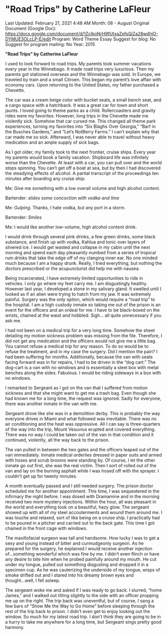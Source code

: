 # "Road Trips" by Catherine LaFleur

Last Updated: February 21, 2021 4:48 AM
Month: 08 - August
Original Document (Google Doc): https://docs.google.com/document/d/1ZcIkoNrH9fUtxaZefsQiZa28wdhjO-DYMUE3OLcLP-E/edit
Program: Word Theme Essay
Suggest for blog: No
Suggest for program mailing: No
Year: 2015

**"Road Trips" by Catherine LaFleur**

I used to look forward to road trips. My parents took summer vacations every year in the Winnebago. It made road trips very luxurious. Then my parents got stationed overseas and the Winnebago was sold. In Europe, we traveled by train and a small Citroen. This began my parent’s love affair with economy cars. Upon returning to the United States, my father purchased a Chevette.

The car was a cream beige color with bucket seats, a small bench seat, and a cargo space with a hatchback. It was a great car for town and short jaunts. I loved going to theme parks as a child. Rollercoasters and gravity rides were my favorites. However, long trips in the Chevette made me violently sick. Somehow that car cursed me. This changed all theme park experiences, turning my favorites into “Six Blaghs Over Georgia,” “Barf in the Busches Gardens,” and “Let’s NotBerry Farms.” I can’t explain why that car made me so sick. Afterward, I was never able to travel without heavy medication and an ample supply of sick bags.

As I got older, my family took to the next frontier, cruise ships. Every year my parents would book a family vacation. Shipboard life was infinitely worse than the Chevette. At least with a car, you can pull over and the world stops spinning. You can’t get off a boat at sea, but by then I had discovered the steadying effects of alcohol. A partial transcript of the proceedings ten minutes after boarding any cruise ship:

Me: Give me something with a low overall volume and high alcohol content.

Bartender: *slides some concoction with vodka and lime*

Me: *Gulping*. Thanks, I hate vodka, but any port in a storm.

Bartender: *Smiles*

Me: I would like another low-volume, high alcohol content drink.

I would drink through several pink drinks, a few green drinks, some black substance, and finish up with vodka, Kahlua and tonic over layers of slivered ice. I would get wasted and collapse in my cabin until the next morning and spend each day pleasantly numbed from a series of tropical rum drinks that take the edge off of my clanging inner ear. No one minded much because I am a happy drunk. Really, I tried everything, but nothing the doctors prescribed or the acupuncturist did help me with nausea.

Being incarcerated, I have extremely limited opportunities to ride in vehicles. I only go where my feet carry me. I am disgustingly healthy. However last year, I developed a stone in my salivary gland. It swelled until I looked as if an alien were trying to hatch from my jaw. It was extremely painful. Surgery was the only option, which would require a “road trip” to the hospital. I am a high custody inmate so taking me out of the prison is an event for the officers and an ordeal for me. I have to be black-boxed on the wrists, chained at the waist and hobbled. Sigh... all quite unnecessary if you ask me.

I had not been on a medical trip for a very long time. Somehow the sheet detailing my motion sickness problem was missing from the file. Therefore, I did not get any medication and the officers would not give me a little bag. You cannot refuse a medical trip for any reason. To do so would be to refuse the treatment, and in my case the surgery. Did I mention the pain? I had been suffering for months. Additionally, because the van with seats facing forward was in for repairs, I had to be driven in the “dog cart.” The dog-cart is a van with no windows and is essentially a steel box with metal benches along the sides. Fabulous. I would be riding sideways in a box with no windows.

I remarked to Sergeant as I got on the van that I suffered from motion sickness and that she might want to get me a trash bag. Even though she had known me for a long time, the request was ignored. Sadly for everyone, there was another inmate in the van with me.

Sergeant drove like she was in a demolition derby. This is probably the way everyone drives in Miami and what followed was inevitable. There was no air conditioning and the heat was oppressive. All I can say is three-quarters of the way into the trip, Mount Vesuvius erupted and covered everything. There was no way I could be taken out of the van in that condition and it continued, violently, all the way back to the prison.

The van pulled in between the two gates and the officers leaped out of the van immediately. Inmate medical orderlies dressed in paper suits and armed with hoses and scrub brooms were standing by. Of course, I let the other inmate go out first, she was the real victim. Then I sort of rolled out of the van and lay on the burning asphalt while I was hosed off with the sprayer. I couldn’t get up for twenty minutes.

A month eventually passed and I still needed surgery. The prison doctor scheduled me for another appointment. This time, I was sequestered in the infirmary the night before. I was dosed with Dramamine and in the morning received two more mystery injections. Within the hour, all was pleasant in the world and everything took on a beautiful, hazy glow. The sergeant showed up with all of my steel accouterments and wound them around me. I was louche and relaxed, sort of like being on a cruise ship. I practically had to be poured in a pitcher and carried out to the back gate. This time I got chained in the front cage with windows.

The maxillofacial surgeon was tall and handsome. How lucky I was to get a sexy and young instead of bitter and curmudgeonly surgeon. As he prepared for the surgery, he explained I would receive another injection of...something wonderful which was fine by me. I didn’t even flinch or have any desire to bite him when he probed painfully around my mouth. He cut under my tongue, pulled out something disgusting and dropped it in a specimen cup. As he was cauterizing the underside of my tongue, wisps of smoke drifted out and I stared into his dreamy brown eyes and thought...well, I fell asleep.

The sergeant woke me and asked if I was ready to go back. I slurred, “home James,” and I walked out tilting slightly to the side with an officer propping me up on the right. The trip back was uneventful, but of course, I sang a few bars of “Show Me the Way to Go Home” before sleeping through the rest of the trip back to prison. I didn’t even get to enjoy looking out the window. So much for my latest road trip. I don’t think they are going to be in a hurry to take me anywhere for a long time, but Sergeant sings pretty good harmony.
